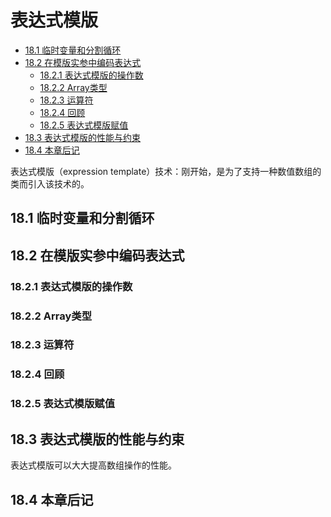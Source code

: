 # 表达式模版

<!-- vim-markdown-toc GFM -->

* [18.1 临时变量和分割循环](#181-临时变量和分割循环)
* [18.2 在模版实参中编码表达式](#182-在模版实参中编码表达式)
    - [18.2.1 表达式模版的操作数](#1821-表达式模版的操作数)
    - [18.2.2 Array类型](#1822-array类型)
    - [18.2.3 运算符](#1823-运算符)
    - [18.2.4 回顾](#1824-回顾)
    - [18.2.5 表达式模版赋值](#1825-表达式模版赋值)
* [18.3 表达式模版的性能与约束](#183-表达式模版的性能与约束)
* [18.4 本章后记](#184-本章后记)

<!-- vim-markdown-toc -->



表达式模版（expression template）技术：刚开始，是为了支持一种数值数组的类而引入该技术的。

## 18.1 临时变量和分割循环



## 18.2 在模版实参中编码表达式

### 18.2.1 表达式模版的操作数

### 18.2.2 Array类型

### 18.2.3 运算符

### 18.2.4 回顾

### 18.2.5 表达式模版赋值



## 18.3 表达式模版的性能与约束

表达式模版可以大大提高数组操作的性能。



## 18.4 本章后记


